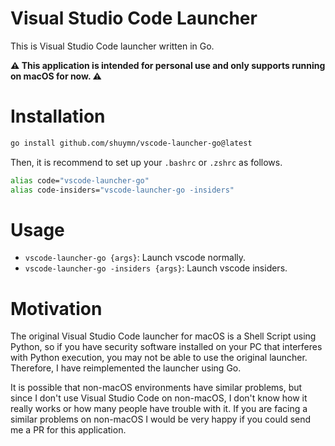 # Visual Studio Code Launcher

This is Visual Studio Code launcher written in Go.

**:warning: This application is intended for personal use and only supports running on macOS for now. :warning:**

# Installation

```bash
go install github.com/shuymn/vscode-launcher-go@latest
```

Then, it is recommend to set up your `.bashrc` or `.zshrc` as follows.

```bash
alias code="vscode-launcher-go"
alias code-insiders="vscode-launcher-go -insiders"
```

# Usage

- `vscode-launcher-go {args}`: Launch vscode normally.
- `vscode-launcher-go -insiders {args}`: Launch vscode insiders.

# Motivation

The original Visual Studio Code launcher for macOS is a Shell Script using Python, so if you have security software installed on your PC that interferes with Python execution, you may not be able to use the original launcher. Therefore, I have reimplemented the launcher using Go.

It is possible that non-macOS environments have similar problems, but since I don't use Visual Studio Code on non-macOS, I don't know how it really works or how many people have trouble with it. If you are facing a similar problems on non-macOS I would be very happy if you could send me a PR for this application.